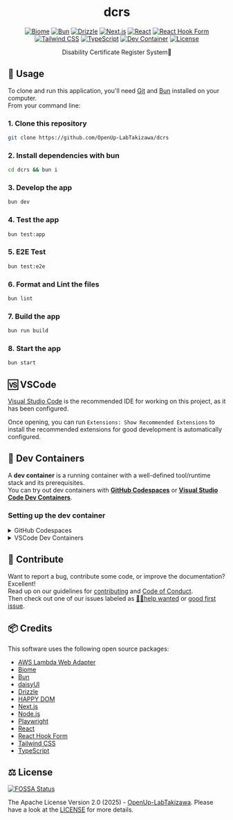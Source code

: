 <div align="center">
  <h1>dcrs</h1>

  <a href="https://biomejs.dev/"><img src="https://img.shields.io/badge/biome-60A5FA?labelColor=000000&logo=biome&style=for-the-badge" alt="Biome"></a>
  <a href="https://bun.sh/"><img src="https://img.shields.io/badge/bun-FBF0DF?labelColor=000000&logo=bun&style=for-the-badge" alt="Bun"></a>
  <a href="https://orm.drizzle.team/"><img src="https://img.shields.io/badge/drizzle-C5F74F?labelColor=000000&logo=drizzle&style=for-the-badge" alt="Drizzle"></a>
  <a href="https://nextjs.org/"><img src="https://img.shields.io/badge/next.js-000000?labelColor=000000&logo=next.js&style=for-the-badge" alt="Next.js"></a>
  <a href="https://react.dev/"><img src="https://img.shields.io/badge/react-61DAFB?labelColor=000000&logo=react&style=for-the-badge" alt="React"></a>
  <a href="https://react-hook-form.com/"><img src="https://img.shields.io/badge/react%20hook%20form-EC5990?labelColor=000000&logo=reacthookform&style=for-the-badge" alt="React Hook Form"></a>
  <a href="https://tailwindcss.com/"><img src="https://img.shields.io/badge/tailwind%20css-06B6D4?labelColor=000000&logo=tailwindcss&style=for-the-badge" alt="Tailwind CSS"></a>
  <a href="https://www.typescriptlang.org/"><img src="https://img.shields.io/badge/TypeScript-3178C6?labelColor=000000&logo=typescript&style=for-the-badge" alt="TypeScript"></a>
  <a href="https://vscode.dev/redirect?url=vscode://ms-vscode-remote.remote-containers/cloneInVolume?url=https://github.com/OpenUp-LabTakizawa/dcrs"><img src="https://img.shields.io/badge/open-007ACC?label=dev%20containers&labelColor=000000&style=for-the-badge" alt="Dev Container"></a>
  <a href="https://github.com/OpenUp-LabTakizawa/dcrs/blob/main/LICENSE"><img src="https://img.shields.io/github/license/OpenUp-LabTakizawa/dcrs?labelColor=000000&style=for-the-badge" alt="License"></a>

  <p>
    Disability Certificate Register System📇
  </p>
</div>

## 📄 Usage

To clone and run this application, you'll need [Git](https://git-scm.com) and [Bun](https://bun.sh/) installed on your computer.  
From your command line:

### 1. Clone this repository

```bash
git clone https://github.com/OpenUp-LabTakizawa/dcrs
```

### 2. Install dependencies with bun

```bash
cd dcrs && bun i
```

### 3. Develop the app

```bash
bun dev
```

### 4. Test the app

```bash
bun test:app
```

### 5. E2E Test

```bash
bun test:e2e
```

### 6. Format and Lint the files

```bash
bun lint
```

### 7. Build the app

```bash
bun run build
```

### 8. Start the app

```bash
bun start
```

## 🆚 VSCode

[Visual Studio Code](https://code.visualstudio.com/) is the recommended IDE for working on this project, as it has been configured.

Once opening, you can run `Extensions: Show Recommended Extensions` to install the recommended extensions for good development is automatically configured.

## 🐳 Dev Containers

A **dev container** is a running container with a well-defined tool/runtime stack and its prerequisites.  
You can try out dev containers with **[GitHub Codespaces](https://github.com/features/codespaces)** or **[Visual Studio Code Dev Containers](https://aka.ms/vscode-remote/containers)**.

### Setting up the dev container

<details>
<summary>GitHub Codespaces</summary>
  
Follow these steps to open this project in a Codespace:  
1. Click the **Code** drop-down menu.  
2. Click on the **Codespaces** tab.  
3. Click **Create codespace on main**.

For more info, check out the [GitHub documentation](https://docs.github.com/en/codespaces/developing-in-a-codespace/creating-a-codespace-for-a-repository#creating-a-codespace).

</details>

<details>
<summary>VSCode Dev Containers</summary>
  
If you already have VSCode and [Docker](https://www.docker.com/) installed, you can click the badge above or [here](https://vscode.dev/redirect?url=vscode://ms-vscode-remote.remote-containers/cloneInVolume?url=https://github.com/OpenUp-LabTakizawa/dcrs) to get started.  
Clicking these links will cause VSCode to automatically install the Dev Containers extension if needed, clone the source code into a container volume, and spin up a dev container for use.

Follow these steps to open this project in a container using the VSCode Dev Containers extension:

1. If this is your first time using a dev container, please ensure your system meets the pre-reqs (i.e. have Docker installed) in the [getting started steps](https://aka.ms/vscode-remote/containers/getting-started).

2. To use this repository, open a locally cloned copy of the code:

   - Clone this repository to your local filesystem.
   - Press <kbd>F1</kbd> and select the **Dev Containers: Open Folder in Container...** command.
   - Select the cloned copy of this folder, wait for the container to start, and try things out!

</details>

## 🫶 Contribute

Want to report a bug, contribute some code, or improve the documentation? Excellent!  
Read up on our guidelines for [contributing][contributing] and [Code of Conduct][coc].  
Then check out one of our issues labeled as [😵‍💫help wanted][help] or [good first issue][gfi].

[contributing]: https://github.com/OpenUp-LabTakizawa/dcrs/blob/main/CONTRIBUTING.md
[coc]: https://github.com/OpenUp-LabTakizawa/dcrs/blob/main/CODE_OF_CONDUCT.md
[gfi]: https://github.com/OpenUp-LabTakizawa/dcrs/labels/good%20first%20issue
[help]: https://github.com/OpenUp-LabTakizawa/dcrs/labels/😵%E2%80%8D💫help%20wanted

## 📦 Credits

This software uses the following open source packages:

- [AWS Lambda Web Adapter](https://github.com/awslabs/aws-lambda-web-adapter)
- [Biome](https://biomejs.dev/)
- [Bun](https://bun.sh/)
- [daisyUI](https://daisyui.com/)
- [Drizzle](https://orm.drizzle.team/)
- [HAPPY DOM](https://github.com/capricorn86/happy-dom)
- [Next.js](https://nextjs.org/)
- [Node.js](https://nodejs.org/)
- [Playwright](https://playwright.dev/)
- [React](https://react.dev/)
- [React Hook Form](https://react-hook-form.com/)
- [Tailwind CSS](https://tailwindcss.com/)
- [TypeScript](https://www.typescriptlang.org/)

## ⚖️ License

[![FOSSA Status](https://app.fossa.com/api/projects/git%2Bgithub.com%2FOpenUp-LabTakizawa%2Fdcrs.svg?type=large&issueType=license)](https://app.fossa.com/projects/git%2Bgithub.com%2FOpenUp-LabTakizawa%2Fdcrs?ref=badge_large&issueType=license)

The Apache License Version 2.0 (2025) - [OpenUp-LabTakizawa](https://github.com/OpenUp-LabTakizawa).
Please have a look at the [LICENSE](https://github.com/OpenUp-LabTakizawa/dcrs/blob/main/LICENSE) for more details.
